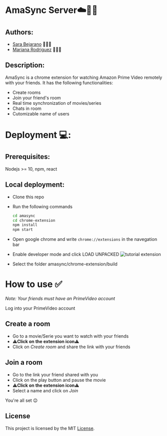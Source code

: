 # AmaSync Server☁️👯‍♂️

## Authors:

* [Sara Bejarano](https://sarabepu.github.io/website) 👩‍💻💃
* [Mariana Rodriguez](https://mrodriguez21.github.io) 👩‍💻🤘

## Description:

AmaSync is a chrome extension for watching Amazon Prime Video remotely with your friends. 
It has the following functionalities:
- Create rooms 
- Join your friend's room
- Real time synchronization of movies/series 
- Chats in room
- Cutomizable name of users

# Deployment 💻:


## Prerequisites: 
Nodejs >= 10, npm, react

## Local deployment:
- Clone this repo
- Run the following commands

  ```bash
  cd amasync
  cd chrome-extension
  npm install
  npm start
  ```
- Open google chrome and write ```chrome://extensions``` in the navegation bar
- Enable developer mode and click LOAD UNPACKED 
![tutorial extension](https://developer.chrome.com/static/images/get_started/load_extension.png)
- Select the folder amasync/chrome-extension/build

# How to use ✅ 
*Note: Your friends must have an PrimeVideo account*

Log into your PrimeVideo account
## Create a room
- Go to a movie/Serie you want to watch with your friends
- ⚠️**Click on the extension icon**⚠️
- Click on *Create room* and share the link with your friends


## Join a room

- Go to the link your friend shared with you
- Click on the play button and pause the movie
- ⚠️**Click on the extension icon**⚠️
- Select a name and click on *Join*



You're all set 😉

## License

This project is licensed by the MIT [License](https://raw.githubusercontent.com/mrodriguez21/amasync/master/LICENSE).
